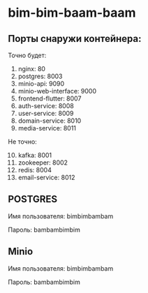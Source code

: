 # bim-bim-baam-baam

## Порты снаружи контейнера:

Точно будет:

1. nginx: 80
2. postgres: 8003
3. minio-api: 9090
4. minio-web-interface: 9000
5. frontend-flutter: 8007
6. auth-service: 8008
7. user-service: 8009
8. domain-service: 8010
9. media-service: 8011


Не точно:

10. kafka: 8001
11. zookeeper: 8002
12. redis: 8004
13. email-service: 8012

## POSTGRES

Имя пользователя: bimbimbambam

Пароль: bambambimbim

## Minio

Имя пользователя: bimbimbambam

Пароль: bambambimbim

